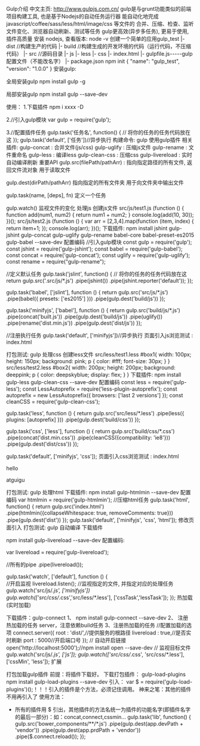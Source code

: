 Gulp介绍
中文主页: http://www.gulpjs.com.cn/
gulp是与grunt功能类似的前端项目构建工具, 也是基于Nodejs的自动任务运行器
能自动化地完成 javascript/coffee/sass/less/html/image/css 等文件的 合并、压缩、检查、监听文件变化、浏览器自动刷新、测试等任务
gulp更高效(异步多任务), 更易于使用, 插件高质量
安装 nodejs, 查看版本: node -v
创建一个简单的应用gulp_test
|- dist //构建生产的代码
|- build //构建生成的开发环境的代码（运行代码，不压缩代码）
|- src //源码目录
  |- js
  |- less
  |- css
|- index.html
|- gulpfile.js-----gulp配置文件（不能改名字）
|- package.json npm init
  {
    "name": "gulp_test",
    "version": "1.0.0"
  } 
安装gulp:

全局安装gulp
npm install gulp -g

局部安装gulp
npm install gulp --save-dev

使用：
1.下载插件
npm i xxxx -D

2.//引入gulp模块
var gulp = require('gulp');

3.//配置插件任务
gulp.task('任务名', function() {
  // 将你的任务的任务代码放在这
});
gulp.task('default', ['任务'])//异步执行
构建命令:
gulp
使用gulp插件
相关插件:
gulp-concat : 合并文件(js/css)
gulp-uglify : 压缩js文件
gulp-rename : 文件重命名
gulp-less : 编译less
gulp-clean-css : 压缩css
gulp-livereload : 实时自动编译刷新
重要API
gulp.src(filePath/pathArr) :
指向指定路径的所有文件, 返回文件流对象
用于读取文件

gulp.dest(dirPath/pathArr)
指向指定的所有文件夹
用于向文件夹中输出文件

gulp.task(name, [deps], fn)
定义一个任务

gulp.watch()
监视文件的变化
处理js
创建js文件
src/js/test1.js
(function () {
  function add(num1, num2) {
    return num1 + num2;
  }
  console.log(add(10, 30));
})();
src/js/test2.js
(function () {
  var arr = [2,3,4].map(function (item, index) {
      return item+1;
  });
  console.log(arr);
})();
下载插件:
npm install jshint gulp-jshint gulp-concat gulp-uglify gulp-rename babel-core babel-preset-es2015 gulp-babel --save-dev
配置编码
//引入gulp模块
const gulp = require('gulp');
const jshint = require('gulp-jshint');
const babel = require('gulp-babel');
const concat = require('gulp-concat');
const uglify = require('gulp-uglify');
const rename = require("gulp-rename");

//定义默认任务
gulp.task('jslint', function() {
  // 将你的任务的任务代码放在这
  return gulp.src('.src/js/*.js')
    .pipe(jshint())
    .pipe(jshint.reporter('default'));
});

gulp.task('babel', ['jslint'], function () {
  return gulp.src('src/js/*.js')
    .pipe(babel({
      presets: ['es2015']
    }))
    .pipe(gulp.dest('build/js'))
});

gulp.task('minifyjs', ['babel'], function () {
  return gulp.src('build/js/*.js')
    .pipe(concat('built.js'))
    .pipe(gulp.dest('build/js'))
    .pipe(uglify())
    .pipe(rename('dist.min.js'))
    .pipe(gulp.dest('dist/js'))
});

//注册执行任务
gulp.task('default', ['minifyjs'])//异步执行
页面引入js浏览测试 : index.html
<script type="text/javascript" src="dist/js/dist.min.js"></script>
打包测试: gulp
处理css
创建less文件
src/less/test1.less
#box1{
  width: 100px;
  height: 150px;
  background: pink;
  p {
    color: #fff;
    font-size: 30px;
  }
}
src/less/test2.less
#box2{
  width: 200px;
  height: 200px;
  background: deeppink;
  p {
    color: deepskyblue;
    display: flex;
  }
}
下载插件:
npm install gulp-less gulp-clean-css --save-dev 
配置编码
const less = require('gulp-less');
const LessAutoprefix = require('less-plugin-autoprefix');
const autoprefix = new LessAutoprefix({ browsers: ['last 2 versions'] });
const cleanCSS = require('gulp-clean-css');

gulp.task('less', function () {
  return gulp.src('src/less/*.less')
    .pipe(less({
      plugins: [autoprefix]
    }))
    .pipe(gulp.dest('build/css'))
});

gulp.task('css', ['less'], function () {
  return gulp.src('build/css/*.css')
    .pipe(concat('dist.min.css'))
    .pipe(cleanCSS({compatibility: 'ie8'}))
    .pipe(gulp.dest('dist/css'))
});

gulp.task('default', ['minifyjs', 'css']);
页面引入css浏览测试 : index.html
<link rel="stylesheet" href="dist/css/dist.min.css">
<div id="box1"><p>hello</p></div>
<div id="box2"><p>atguigu</p></div>
打包测试: gulp
处理html
下载插件:
npm install gulp-htmlmin --save-dev
配置编码
var htmlmin = require('gulp-htmlmin');
//压缩html任务
gulp.task('html', function() {
  return gulp.src('index.html')
    .pipe(htmlmin({collapseWhitespace: true, removeComments: true}))
    .pipe(gulp.dest('dist'))
});
gulp.task('default', ['minifyjs', 'css', 'html']);
修改页面引入
<link rel="stylesheet" href="css/dist.min.css">
<script type="text/javascript" src="js/dist.min.js"></script>
打包测试: gulp
自动编译
下载插件

npm install gulp-livereload --save-dev
配置编码:

var livereload = require('gulp-livereload');
          
//所有的pipe
.pipe(livereload());

gulp.task('watch', ['default'], function () {    
  //开启监视
  livereload.listen();
  //监视指定的文件, 并指定对应的处理任务
  gulp.watch('src/js/*.js', ['minifyjs'])
  gulp.watch(['src/css/*.css','src/less/*.less'], ['cssTask','lessTask']);
});
热加载(实时加载)

下载插件：gulp-connect
1、 npm install gulp-connect --save-dev
2、 注册 热加载的任务 server，注意依赖build任务 
3、注册热加载的任务
    //配置加载的选项
    connect.server({
          root : 'dist/',//提供服务的根路径
          livereload : true,//是否实时刷新
          port : 5000//开启端口号
     });
     // 自动开启链接
     open('http://localhost:5000');//npm install open --save-dev
     // 监视目标文件
    gulp.watch('src/js/*.js', ['js']);
    gulp.watch(['src/css/*.css', 'src/css/*.less'], ['cssMin', 'less']);
扩展

打包加载gulp插件
前提：将插件下载好。
下载打包插件： gulp-load-plugins
npm install gulp-load-plugins --save-dev
引入： var $ = require('gulp-load-plugins')();！！！引入的插件是个方法，必须记住调用。
神来之笔：其他的插件不用再引入了
使用方法：
* 所有的插件用 $ 引出，其他插件的方法名统一为插件的功能名字(即插件名字的最后一部分)：如：concat,connect,cssmin...
gulp.task('lib', function() {
  gulp.src('bower_components/**/*.js')
  .pipe(gulp.dest(app.devPath + 'vendor'))
  .pipe(gulp.dest(app.prdPath + 'vendor'))
  .pipe($.connect.reload());
});